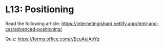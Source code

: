 # L13: Positioning

Read the following article:
https://internetingishard.netlify.app/html-and-css/advanced-positioning/

Quiz: https://forms.office.com/r/EcuAejApYq
